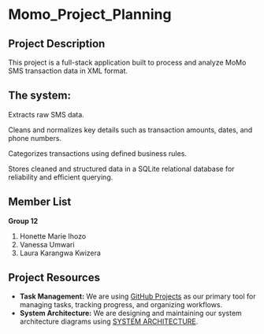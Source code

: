 # Momo_Project_Planning

## Project Description

This project is a full-stack application built to process and analyze MoMo SMS transaction data in XML format.

## **The system**:

Extracts raw SMS data.

Cleans and normalizes key details such as transaction amounts, dates, and phone numbers.

Categorizes transactions using defined business rules.

Stores cleaned and structured data in a SQLite relational database for reliability and efficient querying.

## Member List

**Group 12**

1. Honette Marie Ihozo  
2. Vanessa Umwari  
3. Laura Karangwa Kwizera  

## Project Resources

- **Task Management:** We are using [GitHub Projects](https://github.com/users/Laurakarangwa/projects/1/views/1) as our primary tool for managing tasks, tracking progress, and organizing workflows.  
- **System Architecture:** We are designing and maintaining our system architecture diagrams using [SYSTEM ARCHITECTURE](https://drive.google.com/file/d/11LdOXVNF3nScqXePt6HWnHkXc7IO37vN/view?ts=68c07537).  
